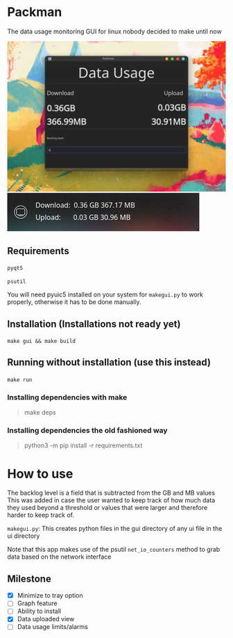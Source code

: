 # Packman
The data usage monitoring GUI for linux nobody decided to make until now

![preview1](images/preview.png)
![tray](images/tray.png)

## Requirements
`pyqt5`

`psutil` 

You will need pyuic5 installed on your system for    `makegui.py` to work properly, otherwise it has to be done manually.

## Installation (Installations not ready yet) 
`make gui && make build`

## Running without installation (use this instead)
`make run`

### Installing dependencies with make
>make deps

### Installing dependencies the old fashioned way
>python3 -m pip install -r requirements.txt

# How to use
The backlog level is a field that is subtracted from the GB and MB values
This was added in case the user wanted to keep track of how much data they used beyond a threshold or values that were larger and therefore harder to keep track of.

`makegui.py`: This creates python files in the gui directory of any ui file in the ui directory

Note that this app makes use of the psutil `net_io_counters` method to grab data based on the network interface 

## Milestone
- [x] Minimize to tray option
- [ ] Graph feature
- [ ] Ability to install
- [x] Data uploaded view
- [ ] Data usage limits/alarms
